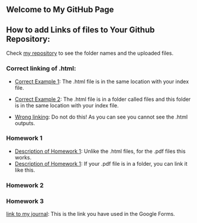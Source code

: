## Welcome to My GitHub Page 

## How to add Links of files to Your Github Repository:

Check [my repository](https://github.com/BU-IE-360/spring22-ilaydacelenkk) to see the folder names and the uploaded files.

### Correct linking of .html:

* [Correct Example 1](https://bu-ie-360.github.io/spring22-ilaydacelenkk/IE360_PS1_1-3-22.html): The .html file is in the same location with your index file.
* [Correct Example 2](https://bu-ie-360.github.io/spring22-ilaydacelenkk/files/IE360_PS1_1-3-22.html): The .html file is in a folder called files and this folder is in the same location with your index file.

* [Wrong linking](IE360_PS1_1-3-22.html): Do not do this! As you can see you cannot see the .html outputs.



### Homework 1
* [Description of Homework 1](IE360_Spring22_HW1.pdf): Unlike the .html files, for the .pdf files this works. 
* [Description of Homework 1](files/IE360_Spring22_HW1.pdf): If your .pdf file is in a folder, you can link it like this. 

### Homework 2
### Homework 3

[link to my journal](https://bu-ie-360.github.io/spring22-ilaydacelenkk/): This is the link you have used in the Google Forms.


